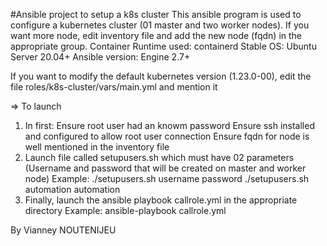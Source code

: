 #Ansible project to setup a k8s cluster
This ansible program is used to configure a kubernetes cluster (01 master and two worker nodes).
If you want more node, edit inventory file and add the new node (fqdn) in the appropriate group.
Container Runtime used: containerd
Stable OS: Ubuntu Server 20.04+
Ansible version: Engine 2.7+

If you want to modify the default kubernetes version (1.23.0-00), edit the file roles/k8s-cluster/vars/main.yml and mention it

=> To launch
1. In first:
  Ensure root user had an knowm password 
  Ensure ssh installed and configured to allow root user connection
  Ensure fqdn for node is well mentioned in the inventory file
2. Launch file called setupusers.sh which must have 02 parameters (Username and password that will be created on master and worker node)
Example: ./setupusers.sh username  password
         ./setupusers.sh automation automation
3. Finally, launch the ansible playbook callrole.yml in the appropriate directory
Example: ansible-playbook callrole.yml

By Vianney NOUTENIJEU
